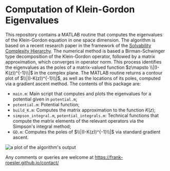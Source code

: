 # Computation of Klein-Gordon Eigenvalues
This repository contains a MATLAB routine that computes the eigenvalues of the Klein-Gordon equation in one space dimension. The algorithm is based on a recent research paper in the framework of the [Solvability Complexity Hierarchy](https://cordis.europa.eu/project/id/885904). The numerical method is based a Birman-Schwinger type decomposition of the Klein-Gordon operator, followed by a matrix approximation, which converges in operator norm. This process identifies the eigenvalues as the poles of a matrix-valued function $z\mapsto \\|(I-K(z))^{-1}\\|$ in the complex plane. The MATLAB routine returns a contour plot of $\\|(I-K(z))^{-1}\\|$, as well as the locations of its poles, computed via a gradient ascent method. The contents of this package are:
* `main.m`: Main script that computes and plots the eigenvalues for a potential given in `potential.m`;
* `potential.m`: Potential function;
* `build_K.m`: Computes the matrix approximation to the function $K(z)$;
* `simpson_integral.m`, `potential_integrals.m`: Technical functions that compute the matrix elements of the relevant operators via the Simpson's integral method;
* `GD.m`: Computes the poles of $\\|(I-K(z))^{-1}\\|$ via standard gradient ascent.

![a plot of the algorithm's output]([http://url/to/img.png](https://github.com/frank-roesler/spectral_klein_gordon/blob/main/output.png))

Any comments or queries are welcome at https://frank-roesler.github.io/contact/
